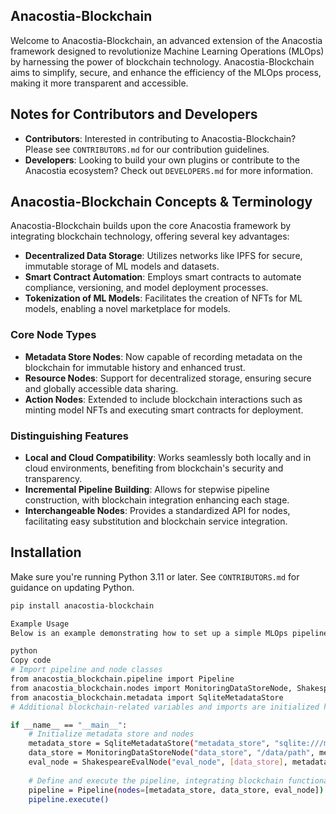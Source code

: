 ## Anacostia-Blockchain

Welcome to Anacostia-Blockchain, an advanced extension of the Anacostia framework designed to revolutionize Machine Learning Operations (MLOps) by harnessing the power of blockchain technology. Anacostia-Blockchain aims to simplify, secure, and enhance the efficiency of the MLOps process, making it more transparent and accessible.

## Notes for Contributors and Developers

- **Contributors**: Interested in contributing to Anacostia-Blockchain? Please see `CONTRIBUTORS.md` for our contribution guidelines.
- **Developers**: Looking to build your own plugins or contribute to the Anacostia ecosystem? Check out `DEVELOPERS.md` for more information.

## Anacostia-Blockchain Concepts & Terminology

Anacostia-Blockchain builds upon the core Anacostia framework by integrating blockchain technology, offering several key advantages:

- **Decentralized Data Storage**: Utilizes networks like IPFS for secure, immutable storage of ML models and datasets.
- **Smart Contract Automation**: Employs smart contracts to automate compliance, versioning, and model deployment processes.
- **Tokenization of ML Models**: Facilitates the creation of NFTs for ML models, enabling a novel marketplace for models.

### Core Node Types

- **Metadata Store Nodes**: Now capable of recording metadata on the blockchain for immutable history and enhanced trust.
- **Resource Nodes**: Support for decentralized storage, ensuring secure and globally accessible data sharing.
- **Action Nodes**: Extended to include blockchain interactions such as minting model NFTs and executing smart contracts for deployment.

### Distinguishing Features

- **Local and Cloud Compatibility**: Works seamlessly both locally and in cloud environments, benefiting from blockchain's security and transparency.
- **Incremental Pipeline Building**: Allows for stepwise pipeline construction, with blockchain integration enhancing each stage.
- **Interchangeable Nodes**: Provides a standardized API for nodes, facilitating easy substitution and blockchain service integration.

## Installation

Make sure you're running Python 3.11 or later. See `CONTRIBUTORS.md` for guidance on updating Python.

```bash
pip install anacostia-blockchain

Example Usage
Below is an example demonstrating how to set up a simple MLOps pipeline with Anacostia-Blockchain, including steps for model evaluation and leveraging blockchain for enhanced data integrity and model management.

python
Copy code
# Import pipeline and node classes
from anacostia_blockchain.pipeline import Pipeline
from anacostia_blockchain.nodes import MonitoringDataStoreNode, ShakespeareEvalNode
from anacostia_blockchain.metadata import SqliteMetadataStore
# Additional blockchain-related variables and imports are initialized here

if __name__ == "__main__":
    # Initialize metadata store and nodes
    metadata_store = SqliteMetadataStore("metadata_store", "sqlite:///metadata.db")
    data_store = MonitoringDataStoreNode("data_store", "/data/path", metadata_store)
    eval_node = ShakespeareEvalNode("eval_node", [data_store], metadata_store)
    
    # Define and execute the pipeline, integrating blockchain functionalities
    pipeline = Pipeline(nodes=[metadata_store, data_store, eval_node])
    pipeline.execute()
